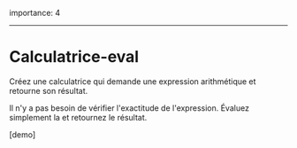 importance: 4

---

# Calculatrice-eval

Créez une calculatrice qui demande une expression arithmétique et retourne son résultat.

Il n'y a pas besoin de vérifier l'exactitude de l'expression.
Évaluez simplement la et retournez le résultat.

[demo]
